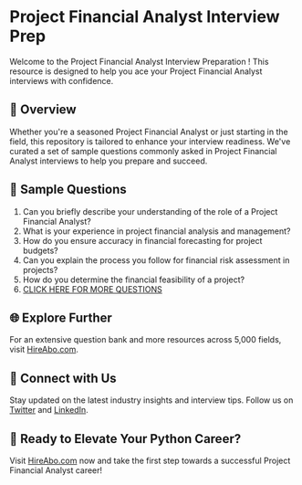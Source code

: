 # Project Financial Analyst Interview Prep

Welcome to the Project Financial Analyst Interview Preparation ! This resource is designed to help you ace your Project Financial Analyst interviews with confidence.

## 🚀 Overview

Whether you're a seasoned Project Financial Analyst or just starting in the field, this repository is tailored to enhance your interview readiness. We've curated a set of sample questions commonly asked in Project Financial Analyst interviews to help you prepare and succeed.

## 📝 Sample Questions

1. Can you briefly describe your understanding of the role of a Project Financial Analyst?
2. What is your experience in project financial analysis and management?
3. How do you ensure accuracy in financial forecasting for project budgets?
4. Can you explain the process you follow for financial risk assessment in projects?
5. How do you determine the financial feasibility of a project?
6. [CLICK HERE FOR MORE QUESTIONS](https://hireabo.com/job/1_3_30/Project%20Financial%20Analyst)

## 🌐 Explore Further

For an extensive question bank and more resources across 5,000 fields, visit [HireAbo.com](https://www.hireabo.com).

## 📱 Connect with Us

Stay updated on the latest industry insights and interview tips. Follow us on [Twitter](https://twitter.com/hireabo) and [LinkedIn](https://www.linkedin.com/in/hire-abo-3609972a8/).

## 🚀 Ready to Elevate Your Python Career?

Visit [HireAbo.com](https://www.hireabo.com) now and take the first step towards a successful Project Financial Analyst career!